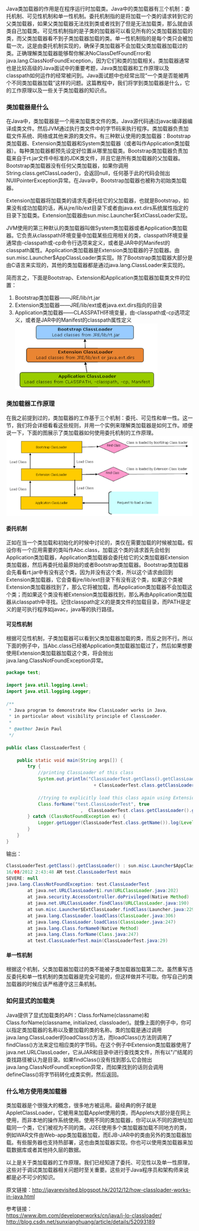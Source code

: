 Java类加载器的作用是在程序运行时加载类。Java中的类加载器有三个机制：委托机制、可见性机制和单一性机制。委托机制指的是将加载一个类的请求转到它的父类加载器，如果父类加载器无法找到类或者找到了但是无法加载类，那么就由该类自己加载类。可见性机制指的是子类的加载器可以看见所有的父类加载器加载的类，而父类加载器看不到子类加载器加载的类。单一性机制指的是每个类只会被加载一次，这是由委托机制实现的，确保子类加载器不会加载父类加载器加载过的类。正确理解类加载器能够帮你解决NoClassDefFoundError和java.lang.ClassNotFoundException，因为它们和类的加载相关。类加载器通常也是比较高级的Java面试中的重要考题，Java类加载器和工作原理以及classpath如何运作的经常被问到。Java面试题中也经常出现“一个类是否能被两个不同类加载器加载”这样的问题。这篇教程中，我们将学到类加载器是什么，它的工作原理以及一些关于类加载器的知识点。  

### 类加载器是什么  
在Java中，类加载器是一个用来加载类文件的类。Java源代码通过javac编译器编译成类文件。然后JVM通过执行类文件中的字节码来执行程序。类加载器负责加载文件系统、网络或其他来源的类文件。有三种默认使用的类加载器：Bootstrap类加载器、Extension类加载器和System类加载器（或者叫作Application类加载器）。每种类加载器都预先设定好位置从哪里加载类。Bootstrap类加载器负责加载来自于rt.jar文件中标准的JDK类文件，并且它是所有类加载器的父加载器。Bootstrap类加载器没有任何父类加载器，如果你调用String.class.getClassLoader()，会返回null，任何基于此的代码会抛出NUllPointerException异常。在Java中，Bootstrap加载器也被称为初始类加载器。  

Extension加载器将加载类的请求先委托给它的父加载器，也就是Bootstrap，如果没有成功加载的话，再从jre/lib/ext目录下或者由java.ext.dirs系统属性指定的目录下加载类。Extension加载器由sun.misc.Launcher$ExtClassLoader实现。  

JVM使用的第三种默认的类加载器叫做System类加载器或者Application类加载器。它负责从classpath环境变量中加载某些应用相关的类，classpath环境变量通常由-classpath或-cp命令行选项来定义，或者是JAR中的Manifest的classpath属性。Application类加载器是Extension类加载器的子加载器。由sun.misc.Launcher$AppClassLoader类实现。除了Bootstrap类加载器大部分是由C语言来实现的，其他的类加载器都是通过java.lang.ClassLoader来实现的。  

简而言之，下面是Bootstrap、Extension和Application类加载器加载类文件的位置：  
1. Bootstrap类加载器——JRE/lib/rt.jar
2. Extension类加载器——JRE/lib/ext或者java.ext.dirs指向的目录
3. Application类加载器——CLASSPATH环境变量，由-classpath或-cp选项定义，或者是JAR中的Manifest的classpath属性定义  
![image](/Java/Images/java-classloader-extends.png)  

### 类加载器工作原理  
在我之前提到过的，类加载器的工作基于三个机制：委托、可见性和单一性。这一节，我们将会详细看看这些规则，并用一个实例来理解类加载器是如何工作。顺便说一下，下面的图展示了类加载器如何使用委托机制的工作原理。  
![image](/Java/Images/java-classloader-delegation.png)

#### 委托机制
正如在当一个类加载和初始化的时候中讨论的，类仅在需要加载的时候被加载。假设你有一个应用需要的类叫作Abc.class，加载这个类的请求首先会给到Application类加载器，Application类加载器会委托给它的父类加载器Extension类加载器，然后再委托给最原始的或者Bootstrap类加载器。Bootstrap类加载器会先看看rt.jar中有没有这个类，因为并没有这个类，所以这个请求由回到Extension类加载器，它会查看jre/lib/ext目录下有没有这个类，如果这个类被Extension类加载器找到了，那么它将被加载，而Application类加载器不会加载这个类；而如果这个类没有被Extension类加载器找到，那么再由Application类加载器从classpath中寻找。记住classpath定义的是类文件的加载目录，而PATH是定义的是可执行程序如javac，java等的执行路径。  

#### 可见性机制  
根据可见性机制，子类加载器可以看到父类加载器加载的类，而反之则不行。所以下面的例子中，当Abc.class已经被Application类加载器加载过了，然后如果想要使用Extension类加载器加载这个类，将会抛出java.lang.ClassNotFoundException异常。  
```java
package test;

import java.util.logging.Level;
import java.util.logging.Logger;

/**
 * Java program to demonstrate How ClassLoader works in Java,
 * in particular about visibility principle of ClassLoader.
 *
 * @author Javin Paul
 */

public class ClassLoaderTest {

    public static void main(String args[]) {
        try {          
            //printing ClassLoader of this class
            System.out.println("ClassLoaderTest.getClass().getClassLoader() : "
                                 + ClassLoaderTest.class.getClassLoader());

            //trying to explicitly load this class again using Extension class loader
            Class.forName("test.ClassLoaderTest", true
                            ,  ClassLoaderTest.class.getClassLoader().getParent());
        } catch (ClassNotFoundException ex) {
            Logger.getLogger(ClassLoaderTest.class.getName()).log(Level.SEVERE, null, ex);
        }
    }
}
```  
输出：  
```java
ClassLoaderTest.getClass().getClassLoader() : sun.misc.Launcher$AppClassLoader@601bb1
16/08/2012 2:43:48 AM test.ClassLoaderTest main
SEVERE: null
java.lang.ClassNotFoundException: test.ClassLoaderTest
        at java.net.URLClassLoader$1.run(URLClassLoader.java:202)
        at java.security.AccessController.doPrivileged(Native Method)
        at java.net.URLClassLoader.findClass(URLClassLoader.java:190)
        at sun.misc.Launcher$ExtClassLoader.findClass(Launcher.java:229)
        at java.lang.ClassLoader.loadClass(ClassLoader.java:306)
        at java.lang.ClassLoader.loadClass(ClassLoader.java:247)
        at java.lang.Class.forName0(Native Method)
        at java.lang.Class.forName(Class.java:247)
        at test.ClassLoaderTest.main(ClassLoaderTest.java:29)
```  

#### 单一性机制  
根据这个机制，父类加载器加载过的类不能被子类加载器加载第二次。虽然重写违反委托和单一性机制的类加载器是完全可能的，但这样做并不可取。你写自己的类加载器的时候应该严格遵守这三条机制。  

### 如何显式的加载类  
Java提供了显式加载类的API：Class.forName(classname)和Class.forName(classname, initialized, classloader)。就像上面的例子中，你可以指定类加载器的名称以及要加载的类的名称。类的加载是通过调用java.lang.ClassLoader的loadClass()方法，而loadClass()方法则调用了findClass()方法来定位相应类的字节码。在这个例子中Extension类加载器使用了
java.net.URLClassLoader，它从JAR和目录中进行查找类文件，所有以"/"结尾的查找路径被认为是目录。如果findClass()没有找到那么它会抛出java.lang.ClassNotFoundException异常，而如果找到的话则会调用defineClass()将字节码转化成类实例，然后返回。  

### 什么地方使用类加载器  
类加载器是个很强大的概念，很多地方被运用。最经典的例子就是AppletClassLoader，它被用来加载Applet使用的类，而Applets大部分是在网上使用，而非本地的操作系统使用。使用不同的类加载器，你可以从不同的源地址加载同一个类，它们被视为不同的类。J2EE使用多个类加载器加载不同地方的类，例如WAR文件由Web-app类加载器加载，而EJB-JAR中的类由另外的类加载器加载。有些服务器也支持热部署，这也由类加载器实现。你也可以使用类加载器来加载数据库或者其他持久层的数据。  

以上是关于类加载器的工作原理。我们已经知道了委托、可见性以及单一性原理，这些对于调试类加载器相关问题时至关重要。这些对于Java程序员和架构师来说都是必不可少的知识。  

原文链接：http://javarevisited.blogspot.hk/2012/12/how-classloader-works-in-java.html

参考链接：  
https://www.ibm.com/developerworks/cn/java/j-lo-classloader/  
http://blog.csdn.net/sunxianghuang/article/details/52093189
